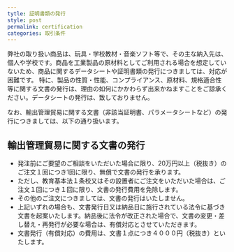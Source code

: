```yaml
---
tytle: 証明書類の発行
style: post
permalink: certification
categories: 取引条件
---
```


弊社の取り扱い商品は、玩具・学校教材・音楽ソフト等で、その主な納入先は、個人や学校です。商品を工業製品の原材料としてご利用される場合を想定していないため、商品に関するデータシートや証明書類の発行につきましては、対応が困難です。
特に、製品の性質・性能、コンプライアンス、原材料、規格適合性等に関する文書の発行は、理由の如何にかかわらず出来かねますことをご諒承ください。データシートの発行は、致しておりません。

なお、輸出管理貿易に関する文書（非該当証明書、パラメータシートなど）の発行につきましては、以下の通り扱います。

## 輸出管理貿易に関する文書の発行

- 発注前にご要望のご相談をいただいた場合に限り、20万円以上（税抜き）のご注文１回につき1回に限り、無償で文書の発行を承ります。
- ただし、教育基本法１条校又はその設置者にご注文をいただいた場合は、ご注文１回につき１回に限り、文書の発行費用を免除します。
- その他のご注文につきましては、文書の発行はいたしません。
- 上記いずれの場合も、文書発行日又は納品日に施行されている法令に基づき文書を起案いたします。納品後に法令が改正された場合で、文書の変更・差し替え・再発行が必要な場合は、有償対応とさせていただきます。
- 文書発行（有償対応）の費用は、文書１点につき４０００円（税抜き）といたします。
